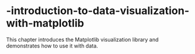 # -introduction-to-data-visualization-with-matplotlib




This chapter introduces the Matplotlib visualization library and demonstrates how to use it with data.

